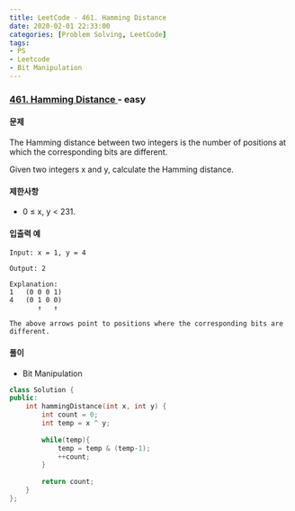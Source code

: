 ```yaml
---
title: LeetCode - 461. Hamming Distance
date: 2020-02-01 22:33:00
categories: [Problem Solving, LeetCode]
tags:
- PS
- Leetcode
- Bit Manipulation
---
```


### [ 461. Hamming Distance ](https://leetcode.com/problems/hamming-distance/) - easy

#### 문제

The Hamming distance between two integers is the number of positions at which the corresponding bits are different.

Given two integers x and y, calculate the Hamming distance.

#### 제한사항
- 0 ≤ x, y < 231.

#### 입출력 예
  
```
Input: x = 1, y = 4

Output: 2

Explanation:
1   (0 0 0 1)
4   (0 1 0 0)
       ↑   ↑

The above arrows point to positions where the corresponding bits are different.
```

#### 풀이
  - Bit Manipulation

```cpp
class Solution {
public:
    int hammingDistance(int x, int y) {
        int count = 0;
        int temp = x ^ y;
        
        while(temp){
            temp = temp & (temp-1);
            ++count;
        }
        
        return count;
    }
};
```